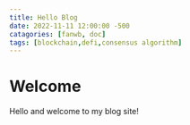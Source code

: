 ```yaml
---
title: Hello Blog
date: 2022-11-11 12:00:00 -500
catagories: [fanwb, doc]
tags: [blockchain,defi,consensus algorithm]
---
```


# Welcome

Hello and welcome to my blog site!

